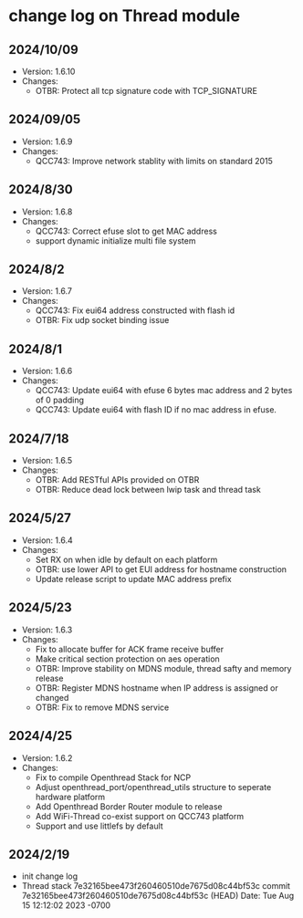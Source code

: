 # change log on Thread module

## 2024/10/09

- Version: 1.6.10
- Changes:
  - OTBR: Protect all tcp signature code with TCP_SIGNATURE

## 2024/09/05

- Version: 1.6.9
- Changes:
  - QCC743: Improve network stablity with limits on standard 2015

## 2024/8/30

- Version: 1.6.8
- Changes:
  - QCC743: Correct efuse slot to get MAC address
  - support dynamic initialize multi file system

## 2024/8/2
- Version: 1.6.7
- Changes:
  - QCC743: Fix eui64 address constructed with flash id
  - OTBR: Fix udp socket binding issue

## 2024/8/1
- Version: 1.6.6
- Changes:
  - QCC743: Update eui64 with efuse 6 bytes mac address and 2 bytes of 0 padding
  - QCC743: Update eui64 with flash ID if no mac address in efuse.

## 2024/7/18
- Version: 1.6.5
- Changes:
  - OTBR: Add RESTful APIs provided on OTBR
  - OTBR: Reduce dead lock between lwip task and thread task

## 2024/5/27
- Version: 1.6.4
- Changes:
  - Set RX on when idle by default on each platform
  - OTBR: use lower API to get EUI address for hostname construction
  - Update release script to update MAC address prefix

## 2024/5/23
- Version: 1.6.3
- Changes:
  - Fix to allocate buffer for ACK frame receive buffer
  - Make critical section protection on aes operation
  - OTBR: Improve stability on MDNS module, thread safty and memory release
  - OTBR: Register MDNS hostname when IP address is assigned or changed
  - OTBR: Fix to remove MDNS service

## 2024/4/25
- Version: 1.6.2
- Changes:
  - Fix to compile Openthread Stack for NCP
  - Adjust openthread_port/openthread_utils structure to seperate hardware platform
  - Add Openthread Border Router module to release
  - Add WiFi-Thread co-exist support on QCC743 platform
  - Support and use littlefs by default

## 2024/2/19
- init change log
- Thread stack
7e32165bee473f260460510de7675d08c44bf53c
commit 7e32165bee473f260460510de7675d08c44bf53c (HEAD)
Date:   Tue Aug 15 12:12:02 2023 -0700
